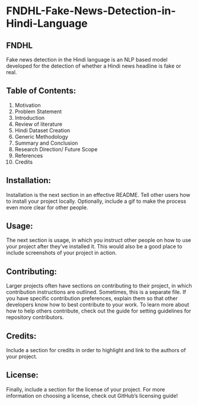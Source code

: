 # FNDHL-Fake-News-Detection-in-Hindi-Language

## FNDHL
Fake news detection in the Hindi language is an NLP based model developed for the detection of whether a Hindi news headline is fake or real.



## Table of Contents: 
1. Motivation
2. Problem Statement
3. Introduction
4. Review of literature
5. Hindi Dataset Creation
6. Generic Methodology
7. Summary and Conclusion
8. Research Direction/ Future Scope
9. References
10. Credits

## Installation: 
Installation is the next section in an effective README. Tell other users how to install your project locally. Optionally, include a gif to make the process even more clear for other people.

## Usage: 
The next section is usage, in which you instruct other people on how to use your project after they’ve installed it. This would also be a good place to include screenshots of your project in action.

## Contributing: 
Larger projects often have sections on contributing to their project, in which contribution instructions are outlined. Sometimes, this is a separate file. If you have specific contribution preferences, explain them so that other developers know how to best contribute to your work. To learn more about how to help others contribute, check out the guide for setting guidelines for repository contributors.

## Credits: 
Include a section for credits in order to highlight and link to the authors of your project.

## License: 
Finally, include a section for the license of your project. For more information on choosing a license, check out GitHub’s licensing guide! 
